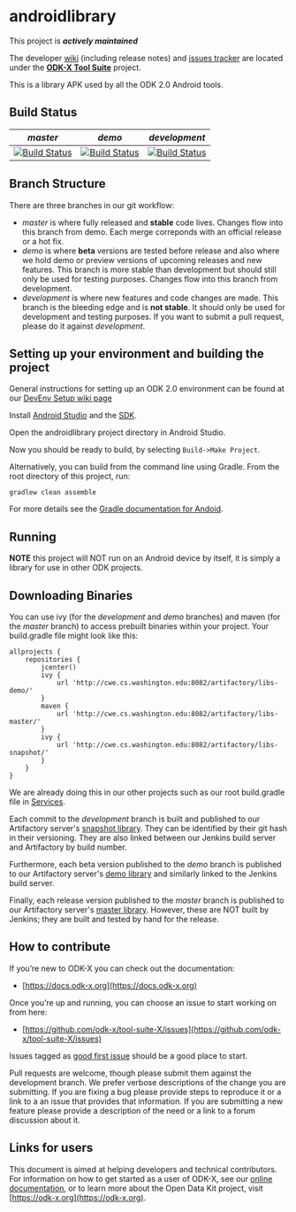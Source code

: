 # androidlibrary

This project is __*actively maintained*__

The developer [wiki](https://github.com/odk-x/tool-suite-X/wiki) (including release notes) and [issues tracker](https://github.com/odk-x/tool-suite-X/issues) are located under the [**ODK-X Tool Suite**](https://github.com/odk-x) project.

This is a library APK used by all the ODK 2.0 Android tools.

## Build Status

*master* | *demo* | *development*
-------- | ------ | -------------
[![Build Status](http://cwe.cs.washington.edu:8081/buildStatus/icon?job=master-androidlibrary)](http://cwe.cs.washington.edu:8081/view/ODK%20Full%20Release/job/master-androidlibrary/) | [![Build Status](http://cwe.cs.washington.edu:8081/buildStatus/icon?job=demo-androidlibrary)](http://cwe.cs.washington.edu:8081/view/ODK%20Soft%20Release/job/demo-androidlibrary/) | [![Build Status](http://cwe.cs.washington.edu:8081/buildStatus/icon?job=androidlibrary)](http://cwe.cs.washington.edu:8081/job/androidlibrary/)

## Branch Structure

There are three branches in our git workflow:
* *master* is where fully released and **stable** code lives. Changes flow into this branch from demo. Each merge correponds with an official release or a hot fix.
* *demo* is where **beta** versions are tested before release and also where we hold demo or preview versions of upcoming releases and new features. This branch is more stable than development but should still only be used for testing purposes. Changes flow into this branch from development.
* *development* is where new features and code changes are made. This branch is the bleeding edge and is **not stable**. It should only be used for development and testing purposes. If you want to submit a pull request, please do it against *development*.

## Setting up your environment and building the project

General instructions for setting up an ODK 2.0 environment can be found at our [DevEnv Setup wiki page](https://github.com/opendatakit/opendatakit/wiki/DevEnv-Setup)

Install [Android Studio](http://developer.android.com/tools/studio/index.html) and the [SDK](http://developer.android.com/sdk/index.html#Other).

Open the androidlibrary project directory in Android Studio.

Now you should be ready to build, by selecting `Build->Make Project`.

Alternatively, you can build from the command line using Gradle. From the root directory of this project, run:

`gradlew clean assemble`

For more details see the [Gradle documentation for Andoid](https://guides.gradle.org/building-android-apps/).

## Running

**NOTE** this project will NOT run on an Android device by itself, it is simply a library for use in other ODK projects.

## Downloading Binaries

You can use ivy (for the *development* and *demo* branches) and maven (for the *master* branch) to access prebuilt binaries within your project. Your build.gradle file might look like this:
```
allprojects {
    repositories {
        jcenter()
        ivy {
            url 'http://cwe.cs.washington.edu:8082/artifactory/libs-demo/'
        }
        maven {
            url 'http://cwe.cs.washington.edu:8082/artifactory/libs-master/'
        }
        ivy {
            url 'http://cwe.cs.washington.edu:8082/artifactory/libs-snapshot/'
        }
    }
}

```

We are already doing this in our other projects such as our root build.gradle file in [Services](https://github.com/odk-x/services/blob/master/build.gradle). 

Each commit to the *development* branch is built and published to our Artifactory server's [snapshot library](http://cwe.cs.washington.edu:8082/artifactory/webapp/builds/androidlibrary/?2). They can be identified by their git hash in their versioning. They are also linked between our Jenkins build server and Artifactory by build number. 

Furthermore, each beta version published to the *demo* branch is published to our Artifactory server's [demo library](http://cwe.cs.washington.edu:8082/artifactory/webapp/builds/demo-androidlibrary/?4) and similarly linked to the Jenkins build server.

Finally, each release version published to the *master* branch is published to our Artifactory server's [master library](http://cwe:8082/artifactory/webapp/browserepo.html?2). However, these are NOT built by Jenkins; they are built and tested by hand for the release.


## How to contribute
If you’re new to ODK-X you can check out the documentation:
- [https://docs.odk-x.org](https://docs.odk-x.org)

Once you’re up and running, you can choose an issue to start working on from here: 
- [https://github.com/odk-x/tool-suite-X/issues](https://github.com/odk-x/tool-suite-X/issues)

Issues tagged as [good first issue](https://github.com/odk-x/tool-suite-X/issues?q=is%3Aissue+is%3Aopen+label%3A%22good+first+issue%22) should be a good place to start.

Pull requests are welcome, though please submit them against the development branch. We prefer verbose descriptions of the change you are submitting. If you are fixing a bug please provide steps to reproduce it or a link to a an issue that provides that information. If you are submitting a new feature please provide a description of the need or a link to a forum discussion about it. 

## Links for users
This document is aimed at helping developers and technical contributors. For information on how to get started as a user of ODK-X, see our [online documentation](https://docs.odk-x.org), or to learn more about the Open Data Kit project, visit [https://odk-x.org](https://odk-x.org).
